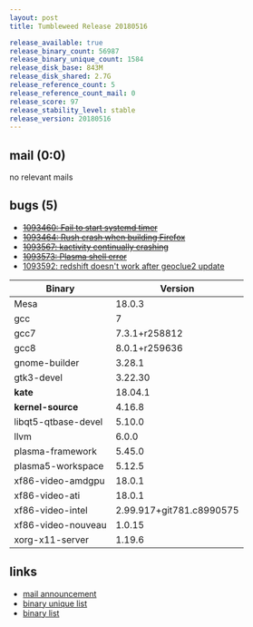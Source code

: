 ```yaml
---
layout: post
title: Tumbleweed Release 20180516

release_available: true
release_binary_count: 56987
release_binary_unique_count: 1584
release_disk_base: 843M
release_disk_shared: 2.7G
release_reference_count: 5
release_reference_count_mail: 0
release_score: 97
release_stability_level: stable
release_version: 20180516
---
```


## mail (0:0)

no relevant mails

## bugs (5)

<!--more-->

- ~~[1093460: Fail to start systemd timer](https://bugzilla.opensuse.org/show_bug.cgi?id=1093460)~~
- ~~[1093464: Rush crash when building Firefox](https://bugzilla.opensuse.org/show_bug.cgi?id=1093464)~~
- ~~[1093567: kactivity continually crashing](https://bugzilla.opensuse.org/show_bug.cgi?id=1093567)~~
- ~~[1093573: Plasma shell error](https://bugzilla.opensuse.org/show_bug.cgi?id=1093573)~~
- [1093592: redshift doesn't work after geoclue2 update](https://bugzilla.opensuse.org/show_bug.cgi?id=1093592)

Binary | Version
--- | ---
Mesa | 18.0.3
gcc | 7
gcc7 | 7.3.1+r258812
gcc8 | 8.0.1+r259636
gnome-builder | 3.28.1
gtk3-devel | 3.22.30
**kate** | 18.04.1
**kernel-source** | 4.16.8
libqt5-qtbase-devel | 5.10.0
llvm | 6.0.0
plasma-framework | 5.45.0
plasma5-workspace | 5.12.5
xf86-video-amdgpu | 18.0.1
xf86-video-ati | 18.0.1
xf86-video-intel | 2.99.917+git781.c8990575
xf86-video-nouveau | 1.0.15
xorg-x11-server | 1.19.6

## links

- [mail announcement](https://lists.opensuse.org/opensuse-factory/2018-05/msg00213.html)
- [binary unique list](http://download.tumbleweed.boombatower.com/20180516/rpm.unique.list)
- [binary list](http://download.tumbleweed.boombatower.com/20180516/rpm.list)
